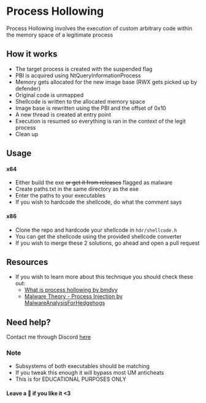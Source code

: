 # Process Hollowing
Process Hollowing involves the execution of custom arbitrary code within the memory space of a legitimate process

## How it works
- The target process is created with the suspended flag
- PBI is acquired using NtQueryInformationProcess
- Memory gets allocated for the new image base (RWX gets picked up by defender)
- Original code is unmapped
- Shellcode is written to the allocated memory space
- Image base is rewritten using the PBI and the offset of 0x10
- A new thread is created at entry point
- Execution is resumed so everything is ran in the context of the legit process
- Clean up

## Usage
#### x64
- Either build the exe ~~or get it from releases~~ flagged as malware
- Create paths.txt in the same directory as the exe
- Enter the paths to your executables
- If you wish to hardcode the shellcode, do what the comment says

#### x86
- Clone the repo and hardcode your shellcode in `hdr/shellcode.h`
- You can get the shellcode using the provided shellcode converter
- If you wish to merge these 2 solutions, go ahead and open a pull request

## Resources
- If you wish to learn more about this technique you should check these out:
    - [What is process hollowing by bmdyy](https://www.youtube.com/watch?v=aQQT-nYoiJo)
    - [Malware Theory - Process Injection by MalwareAnalysisForHedgehogs](https://www.youtube.com/watch?v=tBR1-1J5Jec)

## Need help?
Contact me through Discord [here](https://hellokittyfan48.github.io/)

### Note
- Subsystems of both executables should be matching
- If you tweak this enough it will bypass most UM anticheats
- This is for EDUCATIONAL PURPOSES ONLY

#### Leave a 🌟 if you like it <3
